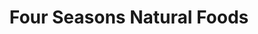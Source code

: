 ---
title: "Four Seasons Natural Foods"
url: /saratoga-springs/four-seasons-natural-foods/
shop: supermarket
---